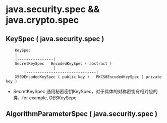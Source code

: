 # java.security.spec && java.crypto.spec

## KeySpec ( java.security.spec ) 

        KeySpec
        |
        |----------------|
        SecretKeySpec   EncodedKeySpec ( abstract )
                         |
            |-------------------------------|
        X509EncodedKeySpec ( public key )   PKCS8EncodedKeySpec ( private key )

* SecretKeySpec 通用秘密密钥KeySpec，对于具体的对称密钥有相对应的类，for example, DESKeySepc

## AlgorithmParameterSpec ( java.security.spec )

